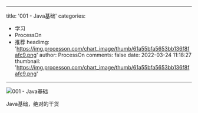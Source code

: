 
---
title: '001 - Java基础'
categories: 
 - 学习
 - ProcessOn
 - 推荐
headimg: 'https://img.processon.com/chart_image/thumb/61a55bfa5653bb136f8fafc9.png'
author: ProcessOn
comments: false
date: 2022-03-24 11:18:27
thumbnail: 'https://img.processon.com/chart_image/thumb/61a55bfa5653bb136f8fafc9.png'
---

<div>   
<img class="thumb" alt="001 - Java基础" src="https://img.processon.com/chart_image/thumb/61a55bfa5653bb136f8fafc9.png" referrerpolicy="no-referrer">
<p>Java基础，绝对的干货</p>  
</div>
            